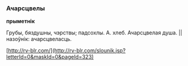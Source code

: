 ### Ачарсцвелы
**прыметнік**

Грубы, бяздушны, чэрствы; падсохлы. А. хлеб. Ачарсцвелая душа. || назоўнік: ачарсцвеласць.

<a rel="author">[http://rv-blr.com/](http://rv-blr.com/slounik.jsp?letterId=0&maskId=0&pageId=323)</a>
